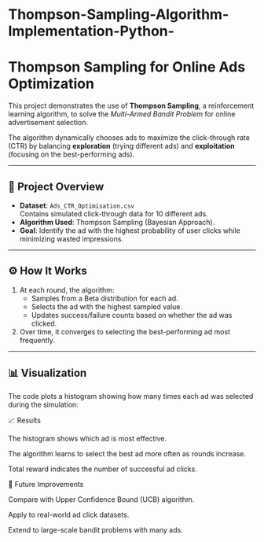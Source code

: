 # Thompson-Sampling-Algorithm-Implementation-Python-

# Thompson Sampling for Online Ads Optimization

This project demonstrates the use of **Thompson Sampling**, a reinforcement learning algorithm, to solve the *Multi-Armed Bandit Problem* for online advertisement selection.  

The algorithm dynamically chooses ads to maximize the click-through rate (CTR) by balancing **exploration** (trying different ads) and **exploitation** (focusing on the best-performing ads).

---

## 📌 Project Overview
- **Dataset**: `Ads_CTR_Optimisation.csv`  
  Contains simulated click-through data for 10 different ads.  
- **Algorithm Used**: Thompson Sampling (Bayesian Approach).  
- **Goal**: Identify the ad with the highest probability of user clicks while minimizing wasted impressions.  

---

## ⚙️ How It Works
1. At each round, the algorithm:
   - Samples from a Beta distribution for each ad.
   - Selects the ad with the highest sampled value.
   - Updates success/failure counts based on whether the ad was clicked.
2. Over time, it converges to selecting the best-performing ad most frequently.  

---

## 📊 Visualization
The code plots a histogram showing how many times each ad was selected during the simulation:

📈 Results

The histogram shows which ad is most effective.

The algorithm learns to select the best ad more often as rounds increase.

Total reward indicates the number of successful ad clicks.

🔮 Future Improvements

Compare with Upper Confidence Bound (UCB) algorithm.

Apply to real-world ad click datasets.

Extend to large-scale bandit problems with many ads.
